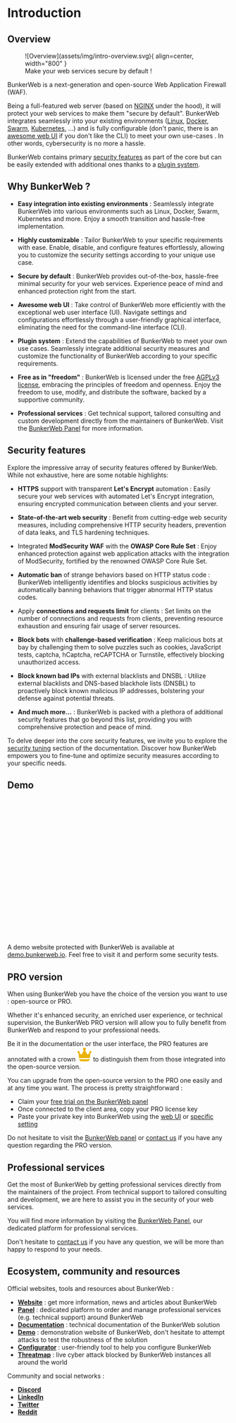 # Introduction

## Overview

<figure markdown>
  ![Overview](assets/img/intro-overview.svg){ align=center, width="800" }
  <figcaption>Make your web services secure by default !</figcaption>
</figure>

BunkerWeb is a next-generation and open-source Web Application Firewall (WAF).

Being a full-featured web server (based on [NGINX](https://nginx.org/) under the hood), it will protect your web services to make them "secure by default". BunkerWeb integrates seamlessly into your existing environments ([Linux](integrations.md#linux), [Docker](integrations.md#docker), [Swarm](integrations.md#swarm), [Kubernetes](integrations.md#kubernetes), …) and is fully configurable (don't panic, there is an [awesome web UI](web-ui.md) if you don't like the CLI) to meet your own use-cases . In other words, cybersecurity is no more a hassle.

BunkerWeb contains primary [security features](security-tuning.md) as part of the core but can be easily extended with additional ones thanks to a [plugin system](plugins.md).

## Why BunkerWeb ?

- **Easy integration into existing environments** : Seamlessly integrate BunkerWeb into various environments such as Linux, Docker, Swarm, Kubernetes and more. Enjoy a smooth transition and hassle-free implementation.

- **Highly customizable** : Tailor BunkerWeb to your specific requirements with ease. Enable, disable, and configure features effortlessly, allowing you to customize the security settings according to your unique use case.

- **Secure by default** : BunkerWeb provides out-of-the-box, hassle-free minimal security for your web services. Experience peace of mind and enhanced protection right from the start.

- **Awesome web UI** : Take control of BunkerWeb more efficiently with the exceptional web user interface (UI). Navigate settings and configurations effortlessly through a user-friendly graphical interface, eliminating the need for the command-line interface (CLI).

- **Plugin system** : Extend the capabilities of BunkerWeb to meet your own use cases. Seamlessly integrate additional security measures and customize the functionality of BunkerWeb according to your specific requirements.

- **Free as in "freedom"** : BunkerWeb is licensed under the free [AGPLv3 license](https://www.gnu.org/licenses/agpl-3.0.en.html), embracing the principles of freedom and openness. Enjoy the freedom to use, modify, and distribute the software, backed by a supportive community.

- **Professional services** : Get technical support, tailored consulting and custom development directly from the maintainers of BunkerWeb. Visit the [BunkerWeb Panel](https://panel.bunkerweb.io/?utm_campaign=self&utm_source=doc#pro) for more information.

## Security features

Explore the impressive array of security features offered by BunkerWeb. While not exhaustive, here are some notable highlights:

- **HTTPS** support with transparent **Let's Encrypt** automation : Easily secure your web services with automated Let's Encrypt integration, ensuring encrypted communication between clients and your server.

- **State-of-the-art web security** : Benefit from cutting-edge web security measures, including comprehensive HTTP security headers, prevention of data leaks, and TLS hardening techniques.

- Integrated **ModSecurity WAF** with the **OWASP Core Rule Set** : Enjoy enhanced protection against web application attacks with the integration of ModSecurity, fortified by the renowned OWASP Core Rule Set.

- **Automatic ban** of strange behaviors based on HTTP status code : BunkerWeb intelligently identifies and blocks suspicious activities by automatically banning behaviors that trigger abnormal HTTP status codes.

- Apply **connections and requests limit** for clients : Set limits on the number of connections and requests from clients, preventing resource exhaustion and ensuring fair usage of server resources.

- **Block bots** with **challenge-based verification** : Keep malicious bots at bay by challenging them to solve puzzles such as cookies, JavaScript tests, captcha, hCaptcha, reCAPTCHA or Turnstile, effectively blocking unauthorized access.

- **Block known bad IPs** with external blacklists and DNSBL : Utilize external blacklists and DNS-based blackhole lists (DNSBL) to proactively block known malicious IP addresses, bolstering your defense against potential threats.

- **And much more...** : BunkerWeb is packed with a plethora of additional security features that go beyond this list, providing you with comprehensive protection and peace of mind.

To delve deeper into the core security features, we invite you to explore the [security tuning](security-tuning.md) section of the documentation. Discover how BunkerWeb empowers you to fine-tune and optimize security measures according to your specific needs.

## Demo

<p align="center">
    <iframe style="display: block;" width="560" height="315" data-src="https://www.youtube-nocookie.com/embed/ZhYV-QELzA4" title="YouTube video player" frameborder="0" allow="accelerometer; autoplay; clipboard-write; encrypted-media; gyroscope; picture-in-picture" allowfullscreen></iframe>
</p>

A demo website protected with BunkerWeb is available at [demo.bunkerweb.io](https://demo.bunkerweb.io/?utm_campaign=self&utm_source=doc). Feel free to visit it and perform some security tests.

## PRO version

When using BunkerWeb you have the choice of the version you want to use : open-source or PRO.

Whether it's enhanced security, an enriched user experience, or technical supervision, the BunkerWeb PRO version will allow you to fully benefit from BunkerWeb and respond to your professional needs.

Be it in the documentation or the user interface, the PRO features are annotated with a crown <img src="assets/img/pro-icon.svg" alt="crow pro icon" height="32px" width="32px"> to distinguish them from those integrated into the open-source version.

You can upgrade from the open-source version to the PRO one easily and at any time you want. The process is pretty straightforward :

- Claim your [free trial on the BunkerWeb panel](https://panel.bunkerweb.io/?utm_campaign=self&utm_source=doc)
- Once connected to the client area, copy your PRO license key
- Paste your private key into BunkerWeb using the [web UI](web-ui.md#upgrade-to-pro) or [specific setting](settings.md#pro)

Do not hesitate to visit the [BunkerWeb panel](https://panel.bunkerweb.io/knowledgebase?utm_campaign=self&utm_source=doc) or [contact us](https://panel.bunkerweb.io/contact.php?utm_campaign=self&utm_source=doc) if you have any question regarding the PRO version.

## Professional services

Get the most of BunkerWeb by getting professional services directly from the maintainers of the project. From technical support to tailored consulting and development, we are here to assist you in the security of your web services.

You will find more information by visiting the [BunkerWeb Panel](https://panel.bunkerweb.io/?utm_campaign=self&utm_source=doc), our dedicated platform for professional services.

Don't hesitate to [contact us](https://panel.bunkerweb.io/contact.php?utm_campaign=self&utm_source=doc) if you have any question, we will be more than happy to respond to your needs.

## Ecosystem, community and resources

Official websites, tools and resources about BunkerWeb :

- [**Website**](https://www.bunkerweb.io/?utm_campaign=self&utm_source=doc) : get more information, news and articles about BunkerWeb
- [**Panel**](https://panel.bunkerweb.io/?utm_campaign=self&utm_source=doc) : dedicated platform to order and manage professional services (e.g. technical support) around BunkerWeb
- [**Documentation**](https://docs.bunkerweb.io) : technical documentation of the BunkerWeb solution
- [**Demo**](https://demo.bunkerweb.io/?utm_campaign=self&utm_source=doc) : demonstration website of BunkerWeb, don't hesitate to attempt attacks to test the robustness of the solution
- [**Configurator**](https://config.bunkerweb.io/?utm_campaign=self&utm_source=doc) : user-friendly tool to help you configure BunkerWeb
- [**Threatmap**](https://threatmap.bunkerweb.io/?utm_campaign=self&utm_source=doc) : live cyber attack blocked by BunkerWeb instances all around the world

Community and social networks :

- [**Discord**](https://discord.com/invite/fTf46FmtyD)
- [**LinkedIn**](https://www.linkedin.com/company/bunkerity/)
- [**Twitter**](https://twitter.com/bunkerity)
- [**Reddit**](https://www.reddit.com/r/BunkerWeb/)
